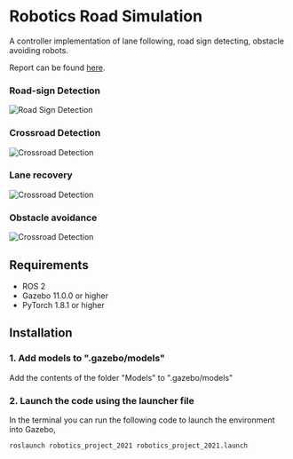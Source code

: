 # Robotics Road Simulation
A controller implementation of lane following, road sign detecting, obstacle avoiding robots.

Report can be found [here](https://github.com/felixboelter/Robotics-Road-Simulation/blob/main/Robotics_Project_2021.pdf).
### Road-sign Detection
![Road Sign Detection](https://github.com/felixboelter/Robotics-Road-Simulation/blob/main/Images/1.gif)
### Crossroad Detection
![Crossroad Detection](https://github.com/felixboelter/Robotics-Road-Simulation/blob/main/Images/2.gif)
### Lane recovery
![Crossroad Detection](https://github.com/felixboelter/Robotics-Road-Simulation/blob/main/Images/3.gif)
### Obstacle avoidance
![Crossroad Detection](https://github.com/felixboelter/Robotics-Road-Simulation/blob/main/Images/5.gif)
## Requirements
* ROS 2
* Gazebo 11.0.0 or higher
* PyTorch 1.8.1 or higher
## Installation
### 1. Add models to ".gazebo/models"
Add the contents of the folder "Models" to ".gazebo/models"
### 2. Launch the code using the launcher file
In the terminal you can run the following code to launch the environment into Gazebo,
```
roslaunch robotics_project_2021 robotics_project_2021.launch
```

